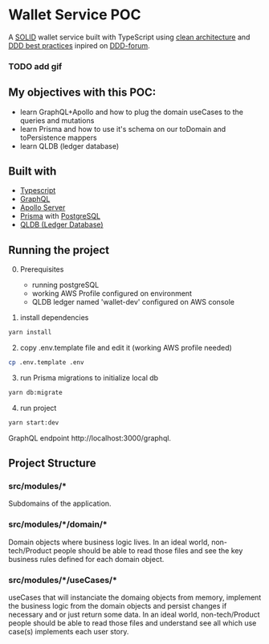 # Wallet Service POC

A [SOLID](https://khalilstemmler.com/articles/solid-principles/solid-typescript/) wallet service built with TypeScript using [clean architecture](https://khalilstemmler.com/articles/software-design-architecture/organizing-app-logic/) and [DDD best practices](https://khalilstemmler.com/articles/domain-driven-design-intro/) inpired on [DDD-forum](https://github.com/stemmlerjs/ddd-forum).

### TODO add gif

## My objectives with this POC:

- learn GraphQL+Apollo and how to plug the domain useCases to the queries and mutations
- learn Prisma and how to use it's schema on our toDomain and toPersistence mappers
- learn QLDB (ledger database)

## Built with

- [Typescript](https://www.typescriptlang.org/)
- [GraphQL](https://graphql.org/)
- [Apollo Server](https://www.apollographql.com/)
- [Prisma](https://www.prisma.io/) with [PostgreSQL](https://www.postgresql.org/)
- [QLDB (Ledger Database)](https://aws.amazon.com/qldb/)

## Running the project

0. Prerequisites

   - running postgreSQL
   - working AWS Profile configured on environment
   - QLDB ledger named 'wallet-dev' configured on AWS console

1. install dependencies

```bash
yarn install
```

2. copy .env.template file and edit it (working AWS profile needed)

```bash
cp .env.template .env
```

3. run Prisma migrations to initialize local db

```bash
yarn db:migrate
```

4. run project

```bash
yarn start:dev
```

GraphQL endpoint http://localhost:3000/graphql.

## Project Structure

### src/modules/\*

Subdomains of the application.

### src/modules/\*/domain/\*

Domain objects where business logic lives.
In an ideal world, non-tech/Product people should be able to read those files and see the key business rules defined for each domain object.

### src/modules/\*/useCases/\*

useCases that will instanciate the domaing objects from memory, implement the business logic from the domain objects and persist changes if necessary and or just return some data.
In an ideal world, non-tech/Product people should be able to read those files and understand see all which use case(s) implements each user story.

